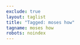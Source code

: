 ```yaml
---
exclude: true
layout: taglist
title: "Tagged: moses how"
tagname: moses how
robots: noindex
---
```

